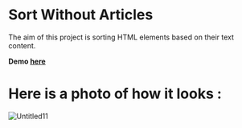 # Sort Without Articles

The aim of this project is sorting HTML elements based on their text content.

**Demo [here](https://neslinbaydar.github.io/JS-30/17%20Sort%20Without%20Articles/index-START.html)**

# Here is a photo of how it looks :

![Untitled11](https://user-images.githubusercontent.com/37474673/103388462-311ab980-4b1a-11eb-8285-216a0fb4bf78.png)

